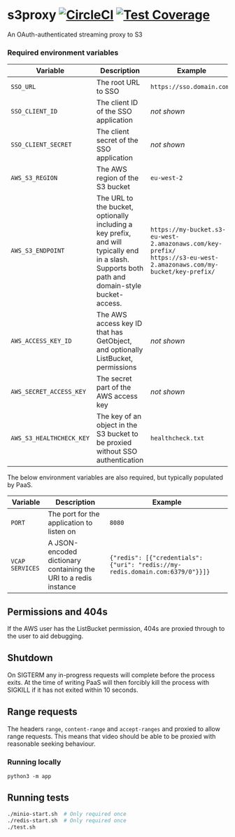 # s3proxy [![CircleCI](https://circleci.com/gh/uktrade/s3proxy.svg?style=svg)](https://circleci.com/gh/uktrade/s3proxy) [![Test Coverage](https://api.codeclimate.com/v1/badges/80938f6b27356411efd5/test_coverage)](https://codeclimate.com/github/uktrade/s3proxy/test_coverage)

An OAuth-authenticated streaming proxy to S3


### Required environment variables

| Variable                | Description | Example |
| ---                     | ---         | ---     |
| `SSO_URL`               | The root URL to SSO | `https://sso.domain.com/`
| `SSO_CLIENT_ID`         | The client ID of the SSO application | _not shown_
| `SSO_CLIENT_SECRET`     | The client secret of the SSO application | _not shown_
| `AWS_S3_REGION`         | The AWS region of the S3 bucket | `eu-west-2`
| `AWS_S3_ENDPOINT`       | The URL to the bucket, optionally including a key prefix, and will typically end in a slash.<br>Supports both path and domain-style bucket-access. | `https://my-bucket.s3-eu-west-2.amazonaws.com/key-prefix/`<br>`https://s3-eu-west-2.amazonaws.com/my-bucket/key-prefix/`
| `AWS_ACCESS_KEY_ID`     | The AWS access key ID that has GetObject, and optionally ListBucket, permissions | _not shown_
| `AWS_SECRET_ACCESS_KEY` | The secret part of the AWS access key | _not shown_
| `AWS_S3_HEALTHCHECK_KEY`| The key of an object in the S3 bucket to be proxied without SSO authentication | `healthcheck.txt`

The below environment variables are also required, but typically populated by PaaS.

| Variable        | Description | Example |
| ---             | ---         | ---     |
| `PORT`          | The port for the application to listen on | `8080`
| `VCAP SERVICES` | A JSON-encoded dictionary containing the URI to a redis instance | `{"redis": [{"credentials": {"uri": "redis://my-redis.domain.com:6379/0"}}]}`


## Permissions and 404s

If the AWS user has the ListBucket permission, 404s are proxied through to the user to aid debugging.


## Shutdown

On SIGTERM any in-progress requests will complete before the process exits. At the time of writing PaaS will then forcibly kill the process with SIGKILL if it has not exited within 10 seconds.


## Range requests

The headers `range`, `content-range` and `accept-ranges` and proxied to allow range requests. This means that video should be able to be proxied with reasonable seeking behaviour.


### Running locally

```
python3 -m app
```


## Running tests

```bash
./minio-start.sh  # Only required once
./redis-start.sh  # Only required once
./test.sh
```
